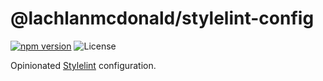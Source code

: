 # @lachlanmcdonald/stylelint-config

[![npm version](https://badge.fury.io/js/%40lachlanmcdonald%2Fstyelint-config.svg)](https://badge.fury.io/js/%40lachlanmcdonald%2Fstyelint-config)
![License](https://img.shields.io/github/license/lachlanmcdonald/styelint-config.svg)

Opinionated [Stylelint](https://github.com/stylelint/stylelint) configuration.
